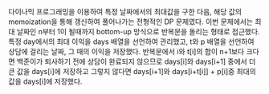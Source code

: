 다이나믹 프로그래밍을 이용하여 특정 날짜에서의 최대값을 구한 다음, 해당 값의 memoization을 통해 갱신하여 풀어나가는 전형적인 DP 문제였다. 
이번 문제에서는 최대 날짜인 n부터 1이 될때까지 bottom-up 방식으로 반복문을 돌리는 형태로 접근했다. 
특정 day에서의 최대 이익을 days 배열을 선언하여 관리했고, t와 p 배열을 선언하여 상담에 걸리는 날짜, 그 때의 이익을 저장했다.
반복문에서 i와 t[i]의 합이 n+1보다 크다면 백준이가 퇴사하기 전에 상담이 완료되지 않으므로 days[i]와 days[i+1] 중에서 더 큰 값을 days[i]에 저장하고 그렇지 않다면 days[i+1]와 days[i+t[i]] + p[i]중 최대의 값을 days[i]에 저장했다. 